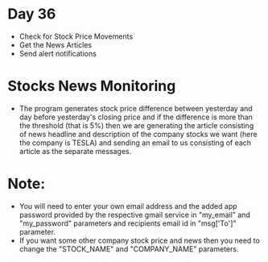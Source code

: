 # Day 36

- Check for Stock Price Movements
- Get the News Articles
- Send alert notifications

# Stocks News Monitoring

- The program generates stock price difference between yesterday and day before yesterday's closing price and if the 
  difference is more than the threshold (that is 5%) then we are generating the article consisting of news headline and 
  description of the company stocks we want (here the company is TESLA) and sending an email to us consisting of each 
  article as the separate messages.

# Note:

- You will need to enter your own email address and the added app password provided by the respective gmail service
  in "my_email" and "my_password" parameters and recipients email id in "msg['To']" parameter.
- If you want some other company stock price and news then you need to change the "STOCK_NAME" and "COMPANY_NAME"
  parameters.